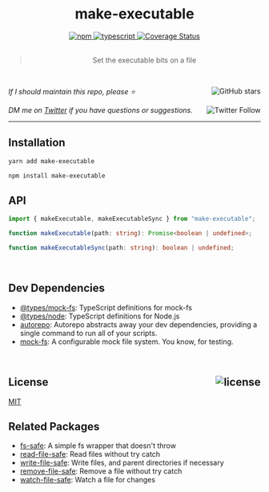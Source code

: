 <!-- auto header start -->
<div id="top" align="center">
  <h1>make-executable</h1>
  <a href="https://npmjs.com/package/make-executable">
    <img alt="npm" src="https://img.shields.io/npm/v/make-executable.svg">
  </a>
  <a href="https://github.com/bconnorwhite/make-executable">
    <img alt="typescript" src="https://img.shields.io/github/languages/top/bconnorwhite/make-executable.svg">
  </a>
  <a href='https://coveralls.io/github/bconnorwhite/make-executable?branch=master'>
    <img alt="Coverage Status" src="https://img.shields.io/coveralls/github/bconnorwhite/make-executable.svg?branch=master">
  </a>
</div>

<br />

<blockquote align="center">Set the executable bits on a file</blockquote>

<br />

_If I should maintain this repo, please ⭐️_
<a href="https://github.com/bconnorwhite/make-executable">
  <img align="right" alt="GitHub stars" src="https://img.shields.io/github/stars/bconnorwhite/make-executable?label=%E2%AD%90%EF%B8%8F&style=social">
</a>

_DM me on [Twitter](https://twitter.com/bconnorwhite) if you have questions or suggestions._
<a href="https://twitter.com/bconnorwhite">
  <img align="right" alt="Twitter Follow" src="https://img.shields.io/twitter/url?label=%40bconnorwhite&style=social&url=https%3A%2F%2Ftwitter.com%2Fbconnorwhite">
</a>

---
<!-- auto header end -->

## Installation

```sh
yarn add make-executable
```

```sh
npm install make-executable
```

## API

```ts
import { makeExecutable, makeExecutableSync } from "make-executable";

function makeExecutable(path: string): Promise<boolean | undefined>;

function makeExecutableSync(path: string): boolean | undefined;
```

<!-- auto footer start -->

<br />

<h2>Dev Dependencies</h2>

- [@types/mock-fs](https://www.npmjs.com/package/@types/mock-fs): TypeScript definitions for mock-fs
- [@types/node](https://www.npmjs.com/package/@types/node): TypeScript definitions for Node.js
- [autorepo](https://www.npmjs.com/package/autorepo): Autorepo abstracts away your dev dependencies, providing a single command to run all of your scripts.
- [mock-fs](https://www.npmjs.com/package/mock-fs): A configurable mock file system.  You know, for testing.


<br />

<h2 id="license">License <a href="https://opensource.org/licenses/MIT"><img align="right" alt="license" src="https://img.shields.io/npm/l/make-executable.svg"></a></h2>

[MIT](https://opensource.org/licenses/MIT)
<!-- auto footer end -->

## Related Packages

- [fs-safe](https://www.npmjs.com/package/fs-safe): A simple fs wrapper that doesn't throw
- [read-file-safe](https://www.npmjs.com/package/read-file-safe): Read files without try catch
- [write-file-safe](https://www.npmjs.com/package/write-file-safe): Write files, and parent directories if necessary
- [remove-file-safe](https://www.npmjs.com/package/remove-file-safe): Remove a file without try catch
- [watch-file-safe](https://www.npmjs.com/package/watch-file-safe): Watch a file for changes
